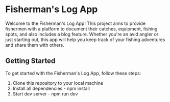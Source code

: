 # Fisherman's Log App

Welcome to the Fisherman's Log App! This project aims to provide fishermen with a platform to document their catches, equipment, fishing spots, and also includes a blog feature. Whether you're an avid angler or just starting out, this app will help you keep track of your fishing adventures and share them with others.

## Getting Started

To get started with the Fisherman's Log App, follow these steps:

1. Clone this repository to your local machine
2. Install all dependencies - npm install
3. Start dev server - npm run dev
